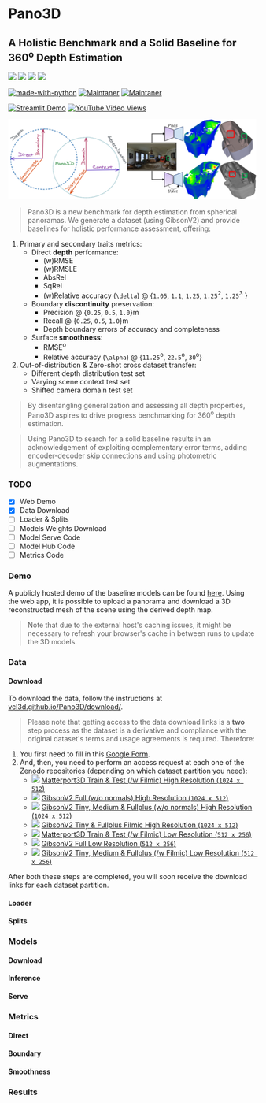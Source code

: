# Pano3D
## A Holistic Benchmark and a Solid Baseline for 360<sup>o</sup> Depth Estimation

[![](https://img.shields.io/badge/CVPR21-OmniCV-blueviolet)](https://sites.google.com/view/omnicv2021/home)
[![](https://img.shields.io/badge/Project-Page-blue)](https://vcl3d.github.io/Pano3D/)
[![](https://img.shields.io/badge/Download-Data-ff69b4)](https://vcl3d.github.io/Pano3D/download/)
[![](https://img.shields.io/badge/H2020-ATLANTIS-2e324d)](https://atlantis-ar.eu/)

[![made-with-python](https://img.shields.io/badge/Made%20with-Python-1f425f.svg)](https://www.python.org/)
[![Maintaner](https://img.shields.io/badge/maintainer-Giorgos_Albanis-blue)](http://tzole1155.github.io)
[![Maintaner](https://img.shields.io/badge/maintainer-Nikolaos_Zioulis-lightblue)](http://zokin.github.io)

[![Streamlit Demo](https://static.streamlit.io/badges/streamlit_badge_black_white.svg)](https://share.streamlit.io/tzole1155/threedit)
[![YouTube Video Views](https://img.shields.io/youtube/views/xa7Fl2mD4CA?style=social)](https://www.youtube.com/watch?v=xa7Fl2mD4CA&t=9031s)

<!-- https://academia.stackexchange.com/questions/27341/flair-badge-for-arxiv-paper -->
<!-- https://zenodo.org/badge/doi/10.5281/zenodo.4018965.svg?color=yellow -->
<!-- https://github.com/bionanoimaging/UC2-GIT/issues/44
-->

![Pano3D Intro](./assets/img/intro.png)

> Pano3D  is a new benchmark for depth estimation from spherical panoramas. 
We generate a dataset (using GibsonV2) and provide baselines for holistic performance assessment, offering:
1. Primary and secondary traits metrics:
     - Direct **depth** performance:
        - (w)RMSE
        - (w)RMSLE
        - AbsRel
        - SqRel
        - (w)Relative accuracy (`\delta`) @ {`1.05`, `1.1`, `1.25`, `1.25`<sup>2</sup>, `1.25`<sup>3</sup> }
    - Boundary **discontinuity** preservation:
        - Precision @ {`0.25`, `0.5`, `1.0`}m
        - Recall @ {`0.25`, `0.5`, `1.0`}m
        - Depth boundary errors of accuracy and completeness
    - Surface **smoothness**:
        - RMSE<sup>o</sup>
        - Relative accuracy (`\alpha`) @ {`11.25`<sup>o</sup>, `22.5`<sup>o</sup>, `30`<sup>o</sup>}
2. Out-of-distribution & Zero-shot cross dataset transfer:
    - Different depth distribution test set
    - Varying scene context test set
    - Shifted camera domain test set
> By disentangling generalization and assessing all depth properties, Pano3D aspires to drive progress benchmarking for 360<sup>o</sup> depth estimation.

> Using Pano3D to search for a solid baseline results in an acknowledgement of exploiting complementary error terms, adding encoder-decoder skip connections and using photometric augmentations.

### TODO
- [x] Web Demo
- [x] Data Download
- [ ] Loader & Splits
- [ ] Models Weights Download
- [ ] Model Serve Code
- [ ] Model Hub Code
- [ ] Metrics Code

### Demo

A publicly hosted demo of the baseline models can be found [here](https://share.streamlit.io/tzole1155/threedit).
Using the web app, it is possible to upload a panorama and download a 3D reconstructed mesh of the scene using the derived depth map.
> Note that due to the external host's caching issues, it might be necessary to refresh your browser's cache in between runs to update the 3D models.

### Data

#### Download
To download the data, follow the instructions at [vcl3d.github.io/Pano3D/download/](https://vcl3d.github.io/Pano3D/download/).
> Please note that getting access to the data download links is a **two** step process as the dataset is a derivative and compliance with the original dataset's terms and usage agreements is required. Therefore:
1. You first need to fill in this [Google Form](https://forms.gle/SJUqLZYmu8sogwrAA).
2. And, then, you need to perform an access request at each one of the Zenodo repositories (depending on which dataset partition you need):
    - [![](https://zenodo.org/badge/doi/10.5281/zenodo.4957413.svg)](https://zenodo.org/record/4957413#.YM9GRfkzaUk) [Matterport3D Train & Test (/w Filmic) High Resolution (`1024 x 512`)](https://zenodo.org/record/4957413#.YM9GRfkzaUk)
    - [![](https://zenodo.org/badge/doi/10.5281/zenodo.4986012.svg)](https://zenodo.org/record/4986012#.YM9K1fkzaUl) [GibsonV2 Full (w/o normals) High Resolution (`1024 x 512`)](https://zenodo.org/record/4986012#.YM9K1fkzaUl)
    - [![](https://zenodo.org/badge/doi/10.5281/zenodo.4991961.svg)](https://zenodo.org/record/4991961#.YM9K3fkzaUl) [GibsonV2 Tiny, Medium & Fullplus (w/o normals) High Resolution (`1024 x 512`)](https://zenodo.org/record/4991961#.YM9K3fkzaUl)
    - [![](https://zenodo.org/badge/doi/10.5281/zenodo.5016572.svg)](https://zenodo.org/record/5016572#.YNMv7_kzaUk) [GibsonV2 Tiny & Fullplus Filmic High Resolution (`1024 x 512`)](https://zenodo.org/record/5016572#.YNMv7_kzaUk)
    - [![](https://zenodo.org/badge/doi/10.5281/zenodo.4957305.svg)](https://zenodo.org/record/4957305#.YM9K6PkzaUl) [Matterport3D Train & Test (/w Filmic) Low Resolution (`512 x 256`)](https://zenodo.org/record/4957305#.YM9K6PkzaUl)
    - [![](https://zenodo.org/badge/doi/10.5281/zenodo.4966769.svg)](https://zenodo.org/record/4966769#.YM9K6fkzaUl) [GibsonV2 Full Low Resolution (`512 x 256`)](https://zenodo.org/record/4966769#.YM9K6fkzaUl)
    - [![](https://zenodo.org/badge/doi/10.5281/zenodo.4966684.svg)](https://zenodo.org/record/4966684#.YM9K6fkzaUl) [GibsonV2 Tiny, Medium & Fullplus (/w Filmic) Low Resolution (`512 x 256`)](https://zenodo.org/record/4966684#.YM9K6fkzaUl)

After both these steps are completed, you will soon receive the download links for each dataset partition.

#### Loader

#### Splits


### Models

#### Download

#### Inference

#### Serve


### Metrics

#### Direct

#### Boundary

#### Smoothness


### Results


